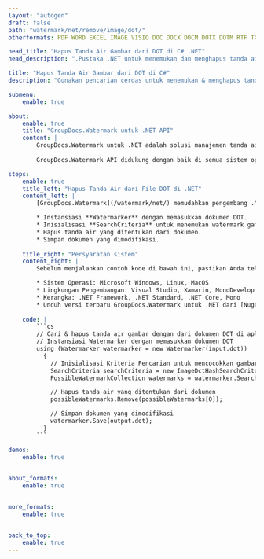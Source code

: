 ```yaml
---
layout: "autogen"
draft: false
path: "watermark/net/remove/image/dot/"
otherformats: PDF WORD EXCEL IMAGE VISIO DOC DOCX DOCM DOTX DOTM RTF TXT XLSX XLSM XLTM XLT XLTX XLS XLSB XLAM SXC PPTX PPTM PPSX PPSM POTM POT POTX PPT PPS ODT BMP GIF JPEG JP2 PNG TIFF WEBP VSD VDX VSDX VSTX VSX VSSX VSDM VSSM VSTM VTX VDW VSS VST

head_title: "Hapus Tanda Air Gambar dari DOT di C# .NET"
head_description: ".Pustaka .NET untuk menemukan dan menghapus tanda air gambar dari dokumen DOT menggunakan pencarian cerdas dalam aplikasi C#, ASP.NET, VB.NET & .NET Core menggunakan API GroupDocs.Watermark untuk .NET."

title: "Hapus Tanda Air Gambar dari DOT di C#"
description: "Gunakan pencarian cerdas untuk menemukan & menghapus tanda air gambar dari dokumen DOT dari dalam aplikasi C#, ASP.NET, VB.NET & .NET Core. Tentukan kriteria pencarian untuk mencari & menghapus tanda air yang ditentukan dari dokumen."

submenu:
    enable: true

about:
    enable: true
    title: "GroupDocs.Watermark untuk .NET API"
    content: |
        GroupDocs.Watermark untuk .NET adalah solusi manajemen tanda air lengkap untuk aplikasi .NET. Pengembang dapat dengan cepat melakukan operasi manipulasi tanda air seperti; tambahkan, edit, cari, dan hapus berbagai jenis tanda air dari dalam dokumen semua format file populer. Mendukung bekerja dengan teks dan tanda air gambar dalam berbagai dokumen termasuk PDF, Microsoft Word, Excel, PowerPoint, Visio, Email dan format gambar.
        
        GroupDocs.Watermark API didukung dengan baik di semua sistem operasi dan platform utama termasuk .NET Framework, .NET Standard, .NET Core, Mono, dan Xamarin.

steps:
    enable: true
    title_left: "Hapus Tanda Air dari File DOT di .NET"
    content_left: |
        [GroupDocs.Watermark](/watermark/net/) memudahkan pengembang .NET untuk mencari dan menghapus tanda air dengan pemformatan teks dari aplikasi mereka dengan menerapkan beberapa langkah mudah.

        * Instansiasi **Watermarker** dengan memasukkan dokumen DOT.
        * Inisialisasi **SearchCriteria** untuk menemukan watermark gambar.
        * Hapus tanda air yang ditentukan dari dokumen.
        * Simpan dokumen yang dimodifikasi.
        
    title_right: "Persyaratan sistem"
    content_right: |
        Sebelum menjalankan contoh kode di bawah ini, pastikan Anda telah menginstal prasyarat berikut di sistem Anda.

        * Sistem Operasi: Microsoft Windows, Linux, MacOS
        * Lingkungan Pengembangan: Visual Studio, Xamarin, MonoDevelop
        * Kerangka: .NET Framework, .NET Standard, .NET Core, Mono
        * Unduh versi terbaru GroupDocs.Watermark untuk .NET dari [Nuget](https://www.nuget.org/packages/GroupDocs.Watermark)
        
    code: |
        ```cs
        // Cari & hapus tanda air gambar dengan dari dokumen DOT di aplikasi C#, ASP.NET, VB.NET & .NET Core
        // Instansiasi Watermarker dengan memasukkan dokumen DOT
        using (Watermarker watermarker = new Watermarker(input.dot))
          {
            // Inisialisasi Kriteria Pencarian untuk mencocokkan gambar tertentu
            SearchCriteria searchCriteria = new ImageDctHashSearchCriteria(logo.png);
            PossibleWatermarkCollection watermarks = watermarker.Search(searchCriteria);

            // Hapus tanda air yang ditentukan dari dokumen
            possibleWatermarks.Remove(possibleWatermarks[0]);

            // Simpan dokumen yang dimodifikasi
            watermarker.Save(output.dot);
          }
        ```        

demos:
    enable: true
        

about_formats:
    enable: true


more_formats:
    enable: true


back_to_top:
    enable: true
---
```

